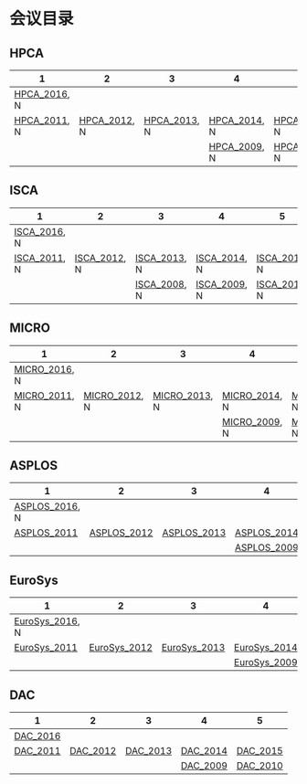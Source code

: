 # 会议目录

## HPCA

| 1                                 | 2                                 | 3                                 | 4                                 | 5                                 |
| --------------------------------- | --------------------------------- | --------------------------------- | --------------------------------- | --------------------------------- |
| [HPCA_2016](HPCA/HPCA_2016.md), N |                                   |                                   |                                   |                                   |
| [HPCA_2011](HPCA/HPCA_2011.md), N | [HPCA_2012](HPCA/HPCA_2012.md), N | [HPCA_2013](HPCA/HPCA_2013.md), N | [HPCA_2014](HPCA/HPCA_2014.md), N | [HPCA_2015](HPCA/HPCA_2015.md), N |
|                                   |                                   |                                   | [HPCA_2009](HPCA/HPCA_2009.md), N | [HPCA_2010](HPCA/HPCA_2010.md), N |

## ISCA

| 1                                 | 2                                 | 3                                 | 4                                 | 5                                 |
| --------------------------------- | --------------------------------- | --------------------------------- | --------------------------------- | --------------------------------- |
| [ISCA_2016](ISCA/ISCA_2016.md), N |                                   |                                   |                                   |                                   |
| [ISCA_2011](ISCA/ISCA_2011.md), N | [ISCA_2012](ISCA/ISCA_2012.md), N | [ISCA_2013](ISCA/ISCA_2013.md), N | [ISCA_2014](ISCA/ISCA_2014.md), N | [ISCA_2015](ISCA/ISCA_2015.md), N |
|                                   |                                   | [ISCA_2008](ISCA/ISCA_2008.md), N | [ISCA_2009](ISCA/ISCA_2009.md), N | [ISCA_2010](ISCA/ISCA_2010.md), N |

## MICRO

| 1                                    | 2                                    | 3                                    | 4                                    | 5                                    |
| ------------------------------------ | ------------------------------------ | ------------------------------------ | ------------------------------------ | ------------------------------------ |
| [MICRO_2016](MICRO/MICRO_2016.md), N |                                      |                                      |                                      |                                      |
| [MICRO_2011](MICRO/MICRO_2011.md), N | [MICRO_2012](MICRO/MICRO_2012.md), N | [MICRO_2013](MICRO/MICRO_2013.md), N | [MICRO_2014](MICRO/MICRO_2014.md), N | [MICRO_2015](MICRO/MICRO_2015.md), N |
|                                      |                                      |                                      | [MICRO_2009](MICRO/MICRO_2009.md), N | [MICRO_2010](MICRO/MICRO_2010.md), N |

## ASPLOS

| 1                                       | 2                                    | 3                                    | 4                                    | 5                                    |
| --------------------------------------- | ------------------------------------ | ------------------------------------ | ------------------------------------ | ------------------------------------ |
| [ASPLOS_2016](ASPLOS/ASPLOS_2016.md), N |                                      |                                      |                                      |                                      |
| [ASPLOS_2011](ASPLOS/ASPLOS_2011.md)    | [ASPLOS_2012](ASPLOS/ASPLOS_2012.md) | [ASPLOS_2013](ASPLOS/ASPLOS_2013.md) | [ASPLOS_2014](ASPLOS/ASPLOS_2014.md) | [ASPLOS_2015](ASPLOS/ASPLOS_2015.md) |
|                                         |                                      |                                      | [ASPLOS_2009](ASPLOS/ASPLOS_2009.md) | [ASPLOS_2010](ASPLOS/ASPLOS_2010.md) |

## EuroSys

| 1                                        | 2                                       | 3                                       | 4                                       | 5                                       |
| ---------------------------------------- | --------------------------------------- | --------------------------------------- | --------------------------------------- | --------------------------------------- |
| [EuroSys_2016](EuroSys/EuroSys_2016.md), N |                                         |                                         |                                         |                                         |
| [EuroSys_2011](EuroSys/EuroSys_2011.md)  | [EuroSys_2012](EuroSys/EuroSys_2012.md) | [EuroSys_2013](EuroSys/EuroSys_2013.md) | [EuroSys_2014](EuroSys/EuroSys_2014.md) | [EuroSys_2015](EuroSys/EuroSys_2015.md) |
|                                          |                                         |                                         | [EuroSys_2009](EuroSys/EuroSys_2009.md) | [EuroSys_2010](EuroSys/EuroSys_2010.md) |

## DAC

| 1                           | 2                           | 3                           | 4                           | 5                           |
| --------------------------- | --------------------------- | --------------------------- | --------------------------- | --------------------------- |
| [DAC_2016](DAC/DAC_2016.md) |                             |                             |                             |                             |
| [DAC_2011](DAC/DAC_2011.md) | [DAC_2012](DAC/DAC_2012.md) | [DAC_2013](DAC/DAC_2013.md) | [DAC_2014](DAC/DAC_2014.md) | [DAC_2015](DAC/DAC_2015.md) |
|                             |                             |                             | [DAC_2009](DAC/DAC_2009.md) | [DAC_2010](DAC/DAC_2010.md) |

